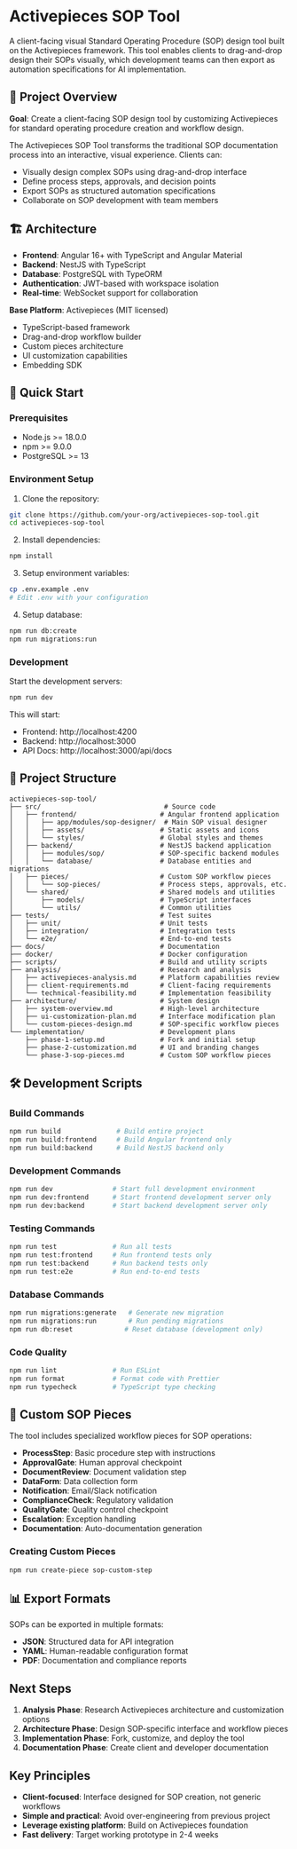 # Activepieces SOP Tool

A client-facing visual Standard Operating Procedure (SOP) design tool built on the Activepieces framework. This tool enables clients to drag-and-drop design their SOPs visually, which development teams can then export as automation specifications for AI implementation.

## 🎯 Project Overview

**Goal**: Create a client-facing SOP design tool by customizing Activepieces for standard operating procedure creation and workflow design.

The Activepieces SOP Tool transforms the traditional SOP documentation process into an interactive, visual experience. Clients can:
- Visually design complex SOPs using drag-and-drop interface
- Define process steps, approvals, and decision points
- Export SOPs as structured automation specifications
- Collaborate on SOP development with team members

## 🏗️ Architecture

- **Frontend**: Angular 16+ with TypeScript and Angular Material
- **Backend**: NestJS with TypeScript
- **Database**: PostgreSQL with TypeORM
- **Authentication**: JWT-based with workspace isolation
- **Real-time**: WebSocket support for collaboration

**Base Platform**: Activepieces (MIT licensed)
- TypeScript-based framework
- Drag-and-drop workflow builder
- Custom pieces architecture
- UI customization capabilities
- Embedding SDK

## 🚀 Quick Start

### Prerequisites
- Node.js >= 18.0.0
- npm >= 9.0.0
- PostgreSQL >= 13

### Environment Setup
1. Clone the repository:
```bash
git clone https://github.com/your-org/activepieces-sop-tool.git
cd activepieces-sop-tool
```

2. Install dependencies:
```bash
npm install
```

3. Setup environment variables:
```bash
cp .env.example .env
# Edit .env with your configuration
```

4. Setup database:
```bash
npm run db:create
npm run migrations:run
```

### Development

Start the development servers:
```bash
npm run dev
```

This will start:
- Frontend: http://localhost:4200
- Backend: http://localhost:3000
- API Docs: http://localhost:3000/api/docs

## 📁 Project Structure

```
activepieces-sop-tool/
├── src/                               # Source code
│   ├── frontend/                     # Angular frontend application
│   │   ├── app/modules/sop-designer/  # Main SOP visual designer
│   │   ├── assets/                   # Static assets and icons
│   │   └── styles/                   # Global styles and themes
│   ├── backend/                      # NestJS backend application
│   │   ├── modules/sop/              # SOP-specific backend modules
│   │   └── database/                 # Database entities and migrations
│   ├── pieces/                       # Custom SOP workflow pieces
│   │   └── sop-pieces/               # Process steps, approvals, etc.
│   └── shared/                       # Shared models and utilities
│       ├── models/                   # TypeScript interfaces
│       └── utils/                    # Common utilities
├── tests/                            # Test suites
│   ├── unit/                         # Unit tests
│   ├── integration/                  # Integration tests
│   └── e2e/                          # End-to-end tests
├── docs/                             # Documentation
├── docker/                           # Docker configuration
├── scripts/                          # Build and utility scripts
├── analysis/                         # Research and analysis
│   ├── activepieces-analysis.md      # Platform capabilities review
│   ├── client-requirements.md        # Client-facing requirements
│   └── technical-feasibility.md      # Implementation feasibility
├── architecture/                     # System design
│   ├── system-overview.md            # High-level architecture
│   ├── ui-customization-plan.md      # Interface modification plan
│   └── custom-pieces-design.md       # SOP-specific workflow pieces
└── implementation/                   # Development plans
    ├── phase-1-setup.md              # Fork and initial setup
    ├── phase-2-customization.md      # UI and branding changes
    └── phase-3-sop-pieces.md         # Custom SOP workflow pieces
```

## 🛠️ Development Scripts

### Build Commands
```bash
npm run build              # Build entire project
npm run build:frontend     # Build Angular frontend only
npm run build:backend      # Build NestJS backend only
```

### Development Commands
```bash
npm run dev               # Start full development environment
npm run dev:frontend      # Start frontend development server only
npm run dev:backend       # Start backend development server only
```

### Testing Commands
```bash
npm run test              # Run all tests
npm run test:frontend     # Run frontend tests only
npm run test:backend      # Run backend tests only
npm run test:e2e          # Run end-to-end tests
```

### Database Commands
```bash
npm run migrations:generate   # Generate new migration
npm run migrations:run        # Run pending migrations
npm run db:reset             # Reset database (development only)
```

### Code Quality
```bash
npm run lint              # Run ESLint
npm run format            # Format code with Prettier
npm run typecheck         # TypeScript type checking
```

## 🧩 Custom SOP Pieces

The tool includes specialized workflow pieces for SOP operations:

- **ProcessStep**: Basic procedure step with instructions
- **ApprovalGate**: Human approval checkpoint
- **DocumentReview**: Document validation step
- **DataForm**: Data collection form
- **Notification**: Email/Slack notification
- **ComplianceCheck**: Regulatory validation
- **QualityGate**: Quality control checkpoint
- **Escalation**: Exception handling
- **Documentation**: Auto-documentation generation

### Creating Custom Pieces
```bash
npm run create-piece sop-custom-step
```

## 📊 Export Formats

SOPs can be exported in multiple formats:
- **JSON**: Structured data for API integration
- **YAML**: Human-readable configuration format
- **PDF**: Documentation and compliance reports

## Next Steps

1. **Analysis Phase**: Research Activepieces architecture and customization options
2. **Architecture Phase**: Design SOP-specific interface and workflow pieces
3. **Implementation Phase**: Fork, customize, and deploy the tool
4. **Documentation Phase**: Create client and developer documentation

## Key Principles

- **Client-focused**: Interface designed for SOP creation, not generic workflows
- **Simple and practical**: Avoid over-engineering from previous project
- **Leverage existing platform**: Build on Activepieces foundation
- **Fast delivery**: Target working prototype in 2-4 weeks